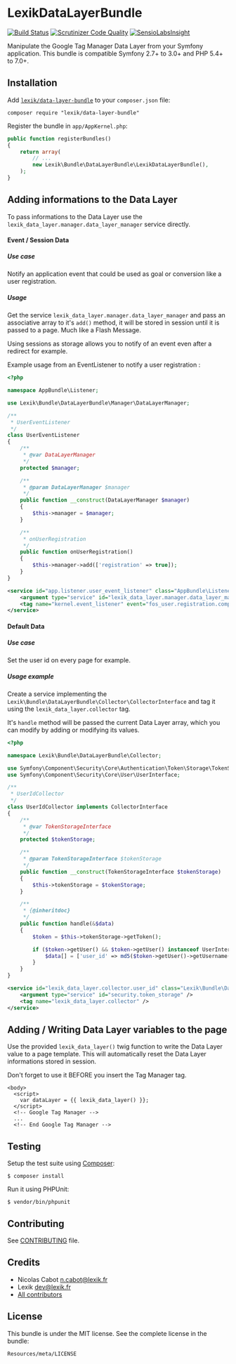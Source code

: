 LexikDataLayerBundle
====================

[![Build Status](https://travis-ci.org/lexik/LexikDataLayerBundle.svg?branch=master)](https://travis-ci.org/lexik/LexikDataLayerBundle)
[![Scrutinizer Code Quality](https://scrutinizer-ci.com/g/lexik/LexikDataLayerBundle/badges/quality-score.png?b=master)](https://scrutinizer-ci.com/g/lexik/LexikDataLayerBundle/?branch=master)
[![SensioLabsInsight](https://insight.sensiolabs.com/projects/4d91d8a5-3a7f-423b-9c6f-5c161246a891/mini.png)](https://insight.sensiolabs.com/projects/4d91d8a5-3a7f-423b-9c6f-5c161246a891)

Manipulate the Google Tag Manager Data Layer from your Symfony application. This bundle is compatible Symfony 2.7+ to 3.0+ and PHP 5.4+ to 7.0+.

Installation
------------

Add [`lexik/data-layer-bundle`](https://packagist.org/packages/lexik/data-layer-bundle)
to your `composer.json` file:

    composer require "lexik/data-layer-bundle"

Register the bundle in `app/AppKernel.php`:

``` php
public function registerBundles()
{
    return array(
        // ...
        new Lexik\Bundle\DataLayerBundle\LexikDataLayerBundle(),
    );
}
```

Adding informations to the Data Layer
-------------------------------------

To pass informations to the Data Layer use the `lexik_data_layer.manager.data_layer_manager` service directly.

#### Event / Session Data

##### Use case

Notify an application event that could be used as goal or conversion like a user registration.

##### Usage

Get the service `lexik_data_layer.manager.data_layer_manager` and pass an associative array to it's `add()` method, it will be stored in session until it is passed to a page. Much like a Flash Message. 

Using sessions as storage allows you to notify of an event even after a redirect for example.

Example usage from an EventListener to notify a user registration :

```php
<?php

namespace AppBundle\Listener;

use Lexik\Bundle\DataLayerBundle\Manager\DataLayerManager;

/**
 * UserEventListener
 */
class UserEventListener
{
    /**
     * @var DataLayerManager
     */
    protected $manager;

    /**
     * @param DataLayerManager $manager
     */
    public function __construct(DataLayerManager $manager)
    {
        $this->manager = $manager;
    }

    /**
     * onUserRegistration
     */
    public function onUserRegistration()
    {
        $this->manager->add(['registration' => true]);
    }
}
```

```xml
<service id="app.listener.user_event_listener" class="AppBundle\Listener\UserEventListener">
    <argument type="service" id="lexik_data_layer.manager.data_layer_manager" />
    <tag name="kernel.event_listener" event="fos_user.registration.completed" method="onUserRegistration" />
</service>
```

#### Default Data

##### Use case

Set the user id on every page for example.

##### Usage example

Create a service implementing the `Lexik\Bundle\DataLayerBundle\Collector\CollectorInterface` and tag it using the `lexik_data_layer.collector` tag.

It's `handle` method will be passed the current Data Layer array, which you can modify by adding or modifying its values.

```php
<?php

namespace Lexik\Bundle\DataLayerBundle\Collector;

use Symfony\Component\Security\Core\Authentication\Token\Storage\TokenStorageInterface;
use Symfony\Component\Security\Core\User\UserInterface;

/**
 * UserIdCollector
 */
class UserIdCollector implements CollectorInterface
{
    /**
     * @var TokenStorageInterface
     */
    protected $tokenStorage;

    /**
     * @param TokenStorageInterface $tokenStorage
     */
    public function __construct(TokenStorageInterface $tokenStorage)
    {
        $this->tokenStorage = $tokenStorage;
    }

    /**
     * {@inheritdoc}
     */
    public function handle(&$data)
    {
        $token = $this->tokenStorage->getToken();

        if ($token->getUser() && $token->getUser() instanceof UserInterface) {
            $data[] = ['user_id' => md5($token->getUser()->getUsername())];
        }
    }
}
```

```xml
<service id="lexik_data_layer.collector.user_id" class="Lexik\Bundle\DataLayerBundle\Collector\UserIdCollector">
    <argument type="service" id="security.token_storage" />
    <tag name="lexik_data_layer.collector" />
</service>
```

## Adding / Writing Data Layer variables to the page

Use the provided `lexik_data_layer()` twig function to write the Data Layer value to a page template. 
This will automatically reset the Data Layer informations stored in session. 

Don't forget to use it BEFORE you insert the Tag Manager tag.

```twig
<body>
  <script>
    var dataLayer = {{ lexik_data_layer() }};
  </script>
  <!-- Google Tag Manager -->
  ...
  <!-- End Google Tag Manager -->
```

Testing
-------

Setup the test suite using [Composer](http://getcomposer.org/):

    $ composer install

Run it using PHPUnit:

    $ vendor/bin/phpunit

Contributing
------------

See [CONTRIBUTING](CONTRIBUTING.md) file.

Credits
-------

* Nicolas Cabot <n.cabot@lexik.fr>
* Lexik <dev@lexik.fr>
* [All contributors](https://github.com/lexik/LexikDataLayerBundle/graphs/contributors)

License
-------

This bundle is under the MIT license. See the complete license in the bundle:

    Resources/meta/LICENSE
